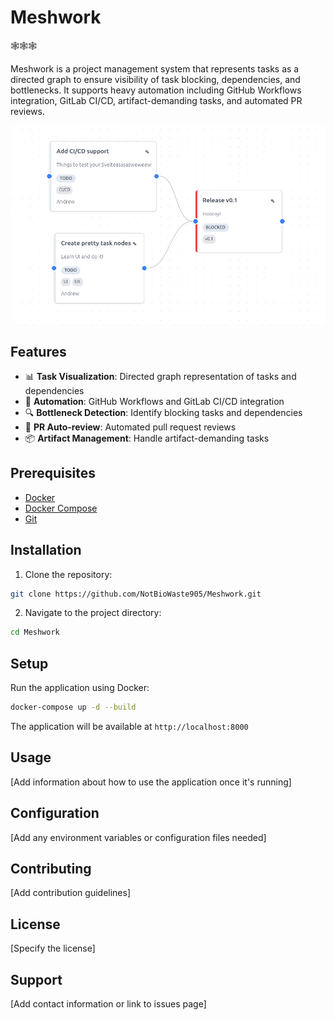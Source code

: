 # Meshwork

🕸🕸🕸

Meshwork is a project management system that represents tasks as a directed graph to ensure visibility of task blocking, dependencies, and bottlenecks. It supports heavy automation including GitHub Workflows integration, GitLab CI/CD, artifact-demanding tasks, and automated PR reviews.

![Pretty Nodes](docs/nodes.png)

## Features

- 📊 **Task Visualization**: Directed graph representation of tasks and dependencies
- 🔄 **Automation**: GitHub Workflows and GitLab CI/CD integration
- 🔍 **Bottleneck Detection**: Identify blocking tasks and dependencies
- 🤖 **PR Auto-review**: Automated pull request reviews
- 📦 **Artifact Management**: Handle artifact-demanding tasks

## Prerequisites

- [Docker](https://www.docker.com/get-started)
- [Docker Compose](https://docs.docker.com/compose/install/)
- [Git](https://git-scm.com/downloads)

## Installation

1. Clone the repository:

```bash
git clone https://github.com/NotBioWaste905/Meshwork.git
```

2. Navigate to the project directory:

```bash
cd Meshwork
```

## Setup

Run the application using Docker:

```bash
docker-compose up -d --build
```

The application will be available at `http://localhost:8000`

## Usage

[Add information about how to use the application once it's running]

## Configuration

[Add any environment variables or configuration files needed]

## Contributing

[Add contribution guidelines]

## License

[Specify the license]

## Support

[Add contact information or link to issues page]
